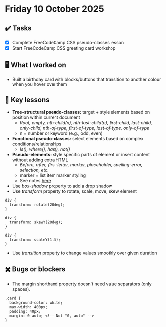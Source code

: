 # Friday 10 October 2025

## ✔️ Tasks

- [x] Complete FreeCodeCamp CSS pseudo-classes lesson
- [x] Start FreeCodeCamp CSS greeting card workshop

## 🖥️ What I worked on

- Built a birthday card with blocks/buttons that transition to another colour when you hover over them

## 📓 Key lessons

- **Tree-structural pseudo-classes:** target + style elements based on position within current document
  - _Root, empty, nth-child(n), nth-last-child(n), first-child, last-child, only-child, nth-of-type, first-of-type, last-of-type, only-of-type_
  - n = number or keyword (e.g., odd, even)
- **Functional pseudo-classes:** select elements based on complex conditions/relationships
  - _Is(), where(), has(), not()_
- **Pseudo-elements:** style specific parts of element or insert content without adding extra HTML
  - _Before, after, first-letter, marker, placeholder, spelling-error, selection, etc._
  - marker = list item marker styling
  - See notes [here](https://github.com/demiansrose/dev-diaries/blob/e004a60332a3257b5d2d02d0abf14dcc8842ee3d/2025/09%20September/2025-09-10.md)
- Use _box-shadow_ property to add a drop shadow
- Use _transform_ property to rotate, scale, move, skew element
```
div {
  transform: rotate(20deg);
}
```
```
div {
  transform: skewY(20deg);
}
```
```
div {
  transform: scaleY(1.5);
}
```
- Use _transition_ property to change values smoothly over given duration

## ✖️ Bugs or blockers

- The margin shorthand property doesn't need value separators (only spaces).
```
.card {
  background-color: white;
  max-width: 400px;
  padding: 40px;
  margin: 0 auto; <!-- Not "0, auto" -->
}
```
